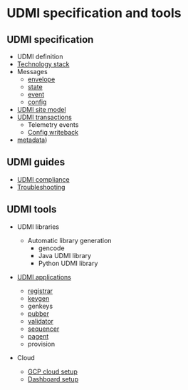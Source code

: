 # UDMI specification and tools

## UDMI specification

* UDMI definition
* [Technology stack](./specs/tech_stack.md)
* Messages
  * [envelope](./messages/envelope.md)
  * [state](./messages/state.md)
  * [event](./messages/event.md)
  * [config](./messages/config.md)
* [UDMI site model](./specs/site_model.md)
* [UDMI transactions](./specs/sequences/)
  * Telemetry events
  * [Config writeback](./specs/sequences/writeback.md)
* [metadata](./specs/metadata.md))

## UDMI guides

* [UDMI compliance](./specs/compliance.md)
* [Troubleshooting](./guides/troubleshooting.md)

## UDMI tools

* UDMI libraries

  * Automatic library generation
    * gencode
    * Java UDMI library
    * Python UDMI library

* [UDMI applications](./tols)
  * [registrar](./tools/registrar.md)
  * [keygen](./tools/keygen.md)
  * genkeys
  * [pubber](./tools/pubber.md)
  * [validator](./tools/validator.md)
  * [sequencer](./tools/sequencer.md)
  * [pagent](./tools/pagent.md)
  * provision

* Cloud
  * [GCP cloud setup](.//cloud/gcp/cloud_setup.md)
  * [Dashboard setup](.//cloud/gcp/dashboard.md)
